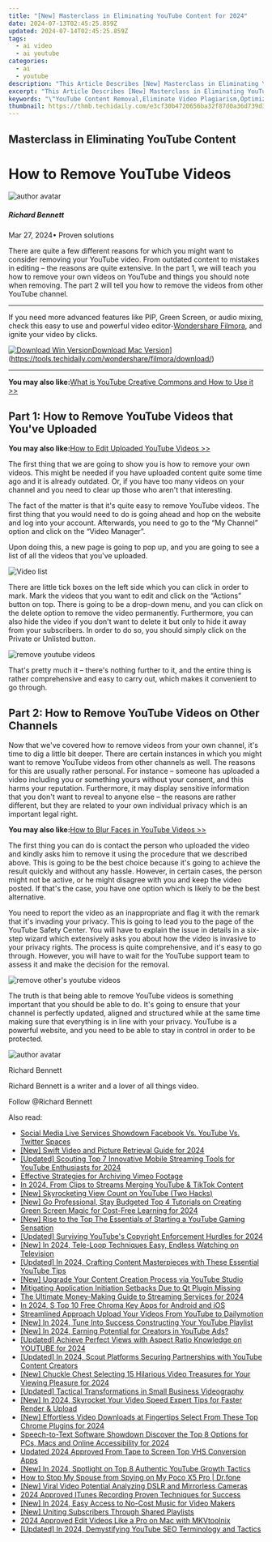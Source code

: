 ```yaml
---
title: "[New] Masterclass in Eliminating YouTube Content for 2024"
date: 2024-07-13T02:45:25.859Z
updated: 2024-07-14T02:45:25.859Z
tags:
  - ai video
  - ai youtube
categories:
  - ai
  - youtube
description: "This Article Describes [New] Masterclass in Eliminating YouTube Content for 2024"
excerpt: "This Article Describes [New] Masterclass in Eliminating YouTube Content for 2024"
keywords: "\"YouTube Content Removal,Eliminate Video Plagiarism,Optimize Video SEO,Streamline Video Ranking,Ad-Free YouTube Videos,High-Quality Video SEO,Cut Unwanted YouTube Traffic\""
thumbnail: https://thmb.techidaily.com/e3cf30b4720656ba32f87d0a36d739d3e594003c967c2e7d28e98120dd95b14e.jpg
---
```


## Masterclass in Eliminating YouTube Content

# How to Remove YouTube Videos

![author avatar](https://images.wondershare.com/filmora/article-images/richard-bennett.jpg)

##### Richard Bennett

 Mar 27, 2024• Proven solutions

 There are quite a few different reasons for which you might want to consider removing your YouTube video. From outdated content to mistakes in editing – the reasons are quite extensive. In the part 1, we will teach you how to remove your own videos on YouTube and things you should note when removing. The part 2 will tell you how to remove the videos from other YouTube channel.

---

 If you need more advanced features like PIP, Green Screen, or audio mixing, check this easy to use and powerful video editor-[Wondershare Filmora](https://tools.techidaily.com/wondershare/filmora/download/), and ignite your video by clicks.

[![Download Win Version](https://images.wondershare.com/filmora/guide/download-btn-win.jpg)](https://tools.techidaily.com/wondershare/filmora/download/)[Download Mac Version](https://images.wondershare.com/filmora/guide/download-btn-mac.jpg)](https://tools.techidaily.com/wondershare/filmora/download/)

---

**You may also like:**[What is YouTube Creative Commons and How to Use it >>](https://tools.techidaily.com/wondershare/filmora/download/)

## Part 1: How to Remove YouTube Videos that You've Uploaded

**You may also like:**[How to Edit Uploaded YouTube Videos >>](https://tools.techidaily.com/wondershare/filmora/download/)

 The first thing that we are going to show you is how to remove your own videos. This might be needed if you have uploaded content quite some time ago and it is already outdated. Or, if you have too many videos on your channel and you need to clear up those who aren't that interesting.

 The fact of the matter is that it's quite easy to remove YouTube videos. The first thing that you would need to do is going ahead and hop on the website and log into your account. Afterwards, you need to go to the “My Channel” option and click on the “Video Manager”.

 Upon doing this, a new page is going to pop up, and you are going to see a list of all the videos that you've uploaded.

![Video list](https://images.wondershare.com/filmora/article-images/edit-youtube-video-basic-description-3.jpg)

 There are little tick boxes on the left side which you can click in order to mark. Mark the videos that you want to edit and click on the “Actions” button on top. There is going to be a drop-down menu, and you can click on the delete option to remove the video permanently. Furthermore, you can also hide the video if you don't want to delete it but only to hide it away from your subscribers. In order to do so, you should simply click on the Private or Unlisted button.

![remove youtube videos](https://images.wondershare.com/how-to-remove-youtube-videos.jpg)

 That's pretty much it – there's nothing further to it, and the entire thing is rather comprehensive and easy to carry out, which makes it convenient to go through.

## Part 2: How to Remove YouTube Videos on Other Channels

 Now that we've covered how to remove videos from your own channel, it's time to dig a little bit deeper. There are certain instances in which you might want to remove YouTube videos from other channels as well. The reasons for this are usually rather personal. For instance – someone has uploaded a video including you or something yours without your consent, and this harms your reputation. Furthermore, it may display sensitive information that you don't want to reveal to anyone else – the reasons are rather different, but they are related to your own individual privacy which is an important legal right.

**You may also like:**[How to Blur Faces in YouTube Videos >>](https://tools.techidaily.com/wondershare/filmora/download/)

 The first thing you can do is contact the person who uploaded the video and kindly asks him to remove it using the procedure that we described above. This is going to be the best choice because it's going to achieve the result quickly and without any hassle. However, in certain cases, the person might not be active, or he might disagree with you and keep the video posted. If that's the case, you have one option which is likely to be the best alternative.

 You need to report the video as an inappropriate and flag it with the remark that it's invading your privacy. This is going to lead you to the page of the YouTube Safety Center. You will have to explain the issue in details in a six-step wizard which extensively asks you about how the video is invasive to your privacy rights. The process is quite comprehensive, and it's easy to go through. However, you will have to wait for the YouTube support team to assess it and make the decision for the removal.

![remove other's youtube videos](https://images.wondershare.com/filmora/article-images/remove-youtube-videos-1.jpg)

 The truth is that being able to remove YouTube videos is something important that you should be able to do. It's going to ensure that your channel is perfectly updated, aligned and structured while at the same time making sure that everything is in line with your privacy. YouTube is a powerful website, and you need to be able to stay in control in order to be protected.

![author avatar](https://images.wondershare.com/filmora/article-images/richard-bennett.jpg)

Richard Bennett

Richard Bennett is a writer and a lover of all things video.

Follow @Richard Bennett


<ins class="adsbygoogle"
     style="display:block"
     data-ad-format="autorelaxed"
     data-ad-client="ca-pub-7571918770474297"
     data-ad-slot="1223367746"></ins>



<ins class="adsbygoogle"
     style="display:block"
     data-ad-client="ca-pub-7571918770474297"
     data-ad-slot="8358498916"
     data-ad-format="auto"
     data-full-width-responsive="true"></ins>



<span class="atpl-alsoreadstyle">Also read:</span>
<div><ul>
<li><a href="https://youtube-data.techidaily.com/l-media-live-services-showdown-facebook-vs-youtube-vs-twitter-spaces/"><u>Social Media Live Services Showdown  Facebook Vs. YouTube Vs. Twitter Spaces</u></a></li>
<li><a href="https://snapchat-videos.techidaily.com/new-swift-video-and-picture-retrieval-guide-for-2024/"><u>[New] Swift Video and Picture Retrieval Guide for 2024</u></a></li>
<li><a href="https://youtube-data.techidaily.com/ed-scouting-top-7-innovative-mobile-streaming-tools-for-youtube-enthusiasts-for-2024/"><u>[Updated] Scouting  Top 7 Innovative Mobile Streaming Tools for YouTube Enthusiasts for 2024</u></a></li>
<li><a href="https://digital-screen-recording.techidaily.com/effective-strategies-for-archiving-vimeo-footage/"><u>Effective Strategies for Archiving Vimeo Footage</u></a></li>
<li><a href="https://youtube-help.techidaily.com/in-2024-from-clips-to-streams-merging-youtube-and-tiktok-content/"><u>In 2024, From Clips to Streams  Merging YouTube & TikTok Content</u></a></li>
<li><a href="https://youtube-data.techidaily.com/kyrocketing-view-count-on-youtube-two-hacks/"><u>[New] Skyrocketing View Count on YouTube (Two Hacks)</u></a></li>
<li><a href="https://youtube-data.techidaily.com/o-professional-stay-budgeted-top-4-tutorials-on-creating-green-screen-magic-for-cost-free-learning-for-2024/"><u>[New] Go Professional, Stay Budgeted  Top 4 Tutorials on Creating Green Screen Magic for Cost-Free Learning for 2024</u></a></li>
<li><a href="https://youtube-data.techidaily.com/ise-to-the-top-the-essentials-of-starting-a-youtube-gaming-sensation/"><u>[New] Rise to the Top  The Essentials of Starting a YouTube Gaming Sensation</u></a></li>
<li><a href="https://youtube-data.techidaily.com/ed-surviving-youtubes-copyright-enforcement-hurdles-for-2024/"><u>[Updated] Surviving YouTube's Copyright Enforcement Hurdles for 2024</u></a></li>
<li><a href="https://youtube-data.techidaily.com/n-2024-tele-loop-techniques-easy-endless-watching-on-television/"><u>[New] In 2024, Tele-Loop Techniques  Easy, Endless Watching on Television</u></a></li>
<li><a href="https://youtube-data.techidaily.com/ed-in-2024-crafting-content-masterpieces-with-these-essential-youtube-tips/"><u>[Updated] In 2024, Crafting Content Masterpieces with These Essential YouTube Tips</u></a></li>
<li><a href="https://youtube-data.techidaily.com/pgrade-your-content-creation-process-via-youtube-studio/"><u>[New] Upgrade Your Content Creation Process via YouTube Studio</u></a></li>
<li><a href="https://win11-tips.techidaily.com/mitigating-application-initiation-setbacks-due-to-qt-plugin-missing/"><u>Mitigating Application Initiation Setbacks Due to Qt Plugin Missing</u></a></li>
<li><a href="https://youtube-data.techidaily.com/ltimate-money-making-guide-to-streaming-services-for-2024/"><u>The Ultimate Money-Making Guide to Streaming Services for 2024</u></a></li>
<li><a href="https://video-content-creator.techidaily.com/in-2024-s-top-10-free-chroma-key-apps-for-android-and-ios/"><u>In 2024, S Top 10 Free Chroma Key Apps for Android and iOS</u></a></li>
<li><a href="https://youtube-data.techidaily.com/mlined-approach-upload-your-videos-from-youtube-to-dailymotion/"><u>Streamlined Approach  Upload Your Videos From YouTube to Dailymotion</u></a></li>
<li><a href="https://youtube-data.techidaily.com/n-2024-tune-into-success-constructing-your-youtube-playlist/"><u>[New] In 2024, Tune Into Success  Constructing Your YouTube Playlist</u></a></li>
<li><a href="https://youtube-data.techidaily.com/n-2024-earning-potential-for-creators-in-youtube-ads/"><u>[New] In 2024, Earning Potential for Creators in YouTube Ads?</u></a></li>
<li><a href="https://youtube-data.techidaily.com/ed-achieve-perfect-views-with-aspect-ratio-knowledge-on-youtube-for-2024/"><u>[Updated] Achieve Perfect Views with Aspect Ratio Knowledge on YOUTUBE for 2024</u></a></li>
<li><a href="https://youtube-docs.techidaily.com/ed-in-2024-scout-platforms-securing-partnerships-with-youtube-content-creators/"><u>[Updated] In 2024, Scout Platforms  Securing Partnerships with YouTube Content Creators</u></a></li>
<li><a href="https://youtube-data.techidaily.com/huckle-chest-selecting-15-hilarious-video-treasures-for-your-viewing-pleasure-for-2024/"><u>[New] Chuckle Chest  Selecting 15 Hilarious Video Treasures for Your Viewing Pleasure for 2024</u></a></li>
<li><a href="https://youtube-data.techidaily.com/ed-tactical-transformations-in-small-business-videography/"><u>[Updated] Tactical Transformations in Small Business Videography</u></a></li>
<li><a href="https://youtube-data.techidaily.com/n-2024-skyrocket-your-video-speed-expert-tips-for-faster-render-and-upload/"><u>[New] In 2024, Skyrocket Your Video Speed  Expert Tips for Faster Render & Upload</u></a></li>
<li><a href="https://facebook-video-content.techidaily.com/new-effortless-video-downloads-at-fingertips-select-from-these-top-chrome-plugins-for-2024/"><u>[New] Effortless Video Downloads at Fingertips  Select From These Top Chrome Plugins for 2024</u></a></li>
<li><a href="https://voice-adjusting.techidaily.com/speech-to-text-software-showdown-discover-the-top-8-options-for-pcs-macs-and-online-accessibility-for-2024/"><u>Speech-to-Text Software Showdown Discover the Top 8 Options for PCs, Macs and Online Accessibility for 2024</u></a></li>
<li><a href="https://video-ai-editor.techidaily.com/updated-2024-approved-from-tape-to-screen-top-vhs-conversion-apps/"><u>Updated 2024 Approved From Tape to Screen Top VHS Conversion Apps</u></a></li>
<li><a href="https://youtube-data.techidaily.com/n-2024-spotlight-on-top-8-authentic-youtube-growth-tactics/"><u>[New] In 2024, Spotlight on Top 8 Authentic YouTube Growth Tactics</u></a></li>
<li><a href="https://fix-guide.techidaily.com/how-to-stop-my-spouse-from-spying-on-my-poco-x5-pro-drfone-by-drfone-virtual-android/"><u>How to Stop My Spouse from Spying on My Poco X5 Pro | Dr.fone</u></a></li>
<li><a href="https://youtube-data.techidaily.com/iral-video-potential-analyzing-dslr-and-mirrorless-cameras/"><u>[New] Viral Video Potential  Analyzing DSLR and Mirrorless Cameras</u></a></li>
<li><a href="https://digital-screen-recording.techidaily.com/2024-approved-itunes-recording-proven-techniques-for-success/"><u>2024 Approved  ITunes Recording Proven Techniques for Success</u></a></li>
<li><a href="https://youtube-data.techidaily.com/n-2024-easy-access-to-no-cost-music-for-video-makers/"><u>[New] In 2024, Easy Access to No-Cost Music for Video Makers</u></a></li>
<li><a href="https://youtube-data.techidaily.com/niting-subscribers-through-shared-playlists/"><u>[New] Uniting Subscribers Through Shared Playlists</u></a></li>
<li><a href="https://ai-vdieo-software.techidaily.com/2024-approved-edit-videos-like-a-pro-on-mac-with-mkvtoolnix/"><u>2024 Approved Edit Videos Like a Pro on Mac with MKVtoolnix</u></a></li>
<li><a href="https://youtube-data.techidaily.com/ed-in-2024-demystifying-youtube-seo-terminology-and-tactics/"><u>[Updated] In 2024, Demystifying YouTube SEO Terminology and Tactics</u></a></li>
</ul></div>
